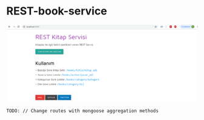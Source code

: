 # REST-book-service

![RESTBookService](/indexPage.jpg)

```
TODO: // Change routes with mongoose aggregation methods
```
